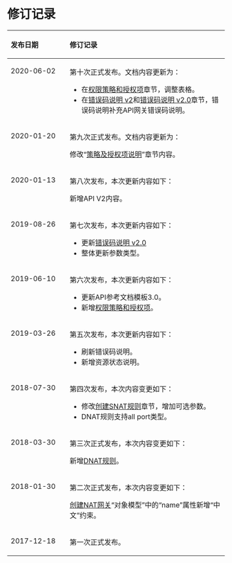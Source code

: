# 修订记录<a name="nat_api_0046"></a>

<a name="table41375414494"></a>
<table><thead align="left"><tr id="row3771692114494"><th class="cellrowborder" valign="top" width="27.11%" id="mcps1.1.3.1.1"><p id="p4811035314494"><a name="p4811035314494"></a><a name="p4811035314494"></a>发布日期</p>
</th>
<th class="cellrowborder" valign="top" width="72.89%" id="mcps1.1.3.1.2"><p id="p462451014494"><a name="p462451014494"></a><a name="p462451014494"></a>修订记录</p>
</th>
</tr>
</thead>
<tbody><tr id="row7906047457"><td class="cellrowborder" valign="top" width="27.11%" headers="mcps1.1.3.1.1 "><p id="p220844915516"><a name="p220844915516"></a><a name="p220844915516"></a>2020-06-02</p>
</td>
<td class="cellrowborder" valign="top" width="72.89%" headers="mcps1.1.3.1.2 "><p id="p32081649954"><a name="p32081649954"></a><a name="p32081649954"></a>第十次正式发布。文档内容更新为：</p>
<a name="ul22099497518"></a><a name="ul22099497518"></a><ul id="ul22099497518"><li>在<a href="权限策略和授权项.md">权限策略和授权项</a>章节，调整表格。</li><li>在<a href="错误码说明-v2.md">错误码说明 v2</a>和<a href="错误码说明-v2-0.md">错误码说明 v2.0</a>章节，错误码说明补充API网关错误码说明。</li></ul>
</td>
</tr>
<tr id="row398222795013"><td class="cellrowborder" valign="top" width="27.11%" headers="mcps1.1.3.1.1 "><p id="p1498382725017"><a name="p1498382725017"></a><a name="p1498382725017"></a>2020-01-20</p>
</td>
<td class="cellrowborder" valign="top" width="72.89%" headers="mcps1.1.3.1.2 "><p id="p0636165916143"><a name="p0636165916143"></a><a name="p0636165916143"></a>第九次正式发布。文档内容更新为：</p>
<p id="p138056536152"><a name="p138056536152"></a><a name="p138056536152"></a>修改“<a href="策略及授权项说明.md">策略及授权项说明</a>”章节内容。</p>
</td>
</tr>
<tr id="row5754174918559"><td class="cellrowborder" valign="top" width="27.11%" headers="mcps1.1.3.1.1 "><p id="p97541049125519"><a name="p97541049125519"></a><a name="p97541049125519"></a>2020-01-13</p>
</td>
<td class="cellrowborder" valign="top" width="72.89%" headers="mcps1.1.3.1.2 "><p id="p1575464925511"><a name="p1575464925511"></a><a name="p1575464925511"></a>第八次发布，本次更新内容如下：</p>
<p id="p136441824165619"><a name="p136441824165619"></a><a name="p136441824165619"></a>新增API V2内容。</p>
</td>
</tr>
<tr id="row18581103214910"><td class="cellrowborder" valign="top" width="27.11%" headers="mcps1.1.3.1.1 "><p id="p5467151414201"><a name="p5467151414201"></a><a name="p5467151414201"></a>2019-08-26</p>
</td>
<td class="cellrowborder" valign="top" width="72.89%" headers="mcps1.1.3.1.2 "><p id="p446713145204"><a name="p446713145204"></a><a name="p446713145204"></a>第七次发布，本次更新内容如下：</p>
<a name="ul18467171472019"></a><a name="ul18467171472019"></a><ul id="ul18467171472019"><li>更新<a href="错误码说明-v2-0.md">错误码说明 v2.0</a></li><li>整体更新参数类型。</li></ul>
</td>
</tr>
<tr id="row971725751018"><td class="cellrowborder" valign="top" width="27.11%" headers="mcps1.1.3.1.1 "><p id="p106951927112"><a name="p106951927112"></a><a name="p106951927112"></a>2019-06-10</p>
</td>
<td class="cellrowborder" valign="top" width="72.89%" headers="mcps1.1.3.1.2 "><p id="p471855711019"><a name="p471855711019"></a><a name="p471855711019"></a>第六次发布，本次更新内容如下：</p>
<a name="ul2059517155181"></a><a name="ul2059517155181"></a><ul id="ul2059517155181"><li>更新API参考文档模板3.0。</li><li>新增<a href="权限策略和授权项.md">权限策略和授权项</a>。</li></ul>
</td>
</tr>
<tr id="row746284211525"><td class="cellrowborder" valign="top" width="27.11%" headers="mcps1.1.3.1.1 "><p id="p34621142145214"><a name="p34621142145214"></a><a name="p34621142145214"></a>2019-03-26</p>
</td>
<td class="cellrowborder" valign="top" width="72.89%" headers="mcps1.1.3.1.2 "><p id="p5712191115313"><a name="p5712191115313"></a><a name="p5712191115313"></a>第五次发布，本次更新内容如下：</p>
<a name="ul199704253126"></a><a name="ul199704253126"></a><ul id="ul199704253126"><li>刷新错误码说明。</li><li>新增资源状态说明。</li></ul>
</td>
</tr>
<tr id="row142816188910"><td class="cellrowborder" valign="top" width="27.11%" headers="mcps1.1.3.1.1 "><p id="p611877102020"><a name="p611877102020"></a><a name="p611877102020"></a>2018-07-30</p>
</td>
<td class="cellrowborder" valign="top" width="72.89%" headers="mcps1.1.3.1.2 "><p id="p511815717205"><a name="p511815717205"></a><a name="p511815717205"></a>第四次发布，本次内容变更如下：</p>
<a name="ul171259491289"></a><a name="ul171259491289"></a><ul id="ul171259491289"><li>修改<a href="创建SNAT规则.md">创建SNAT规则</a>章节，增加可选参数。</li><li>DNAT规则支持all port类型。</li></ul>
</td>
</tr>
<tr id="row3372161394945"><td class="cellrowborder" valign="top" width="27.11%" headers="mcps1.1.3.1.1 "><p id="p4709615594945"><a name="p4709615594945"></a><a name="p4709615594945"></a>2018-03-30</p>
</td>
<td class="cellrowborder" valign="top" width="72.89%" headers="mcps1.1.3.1.2 "><p id="p5669218594945"><a name="p5669218594945"></a><a name="p5669218594945"></a>第三次正式发布，本次内容变更如下：</p>
<p id="p3241021895031"><a name="p3241021895031"></a><a name="p3241021895031"></a>新增<a href="DNAT规则-2.md">DNAT规则</a>。</p>
</td>
</tr>
<tr id="row925576595116"><td class="cellrowborder" valign="top" width="27.11%" headers="mcps1.1.3.1.1 "><p id="p3293713895125"><a name="p3293713895125"></a><a name="p3293713895125"></a>2018-01-30</p>
</td>
<td class="cellrowborder" valign="top" width="72.89%" headers="mcps1.1.3.1.2 "><p id="p5066250495125"><a name="p5066250495125"></a><a name="p5066250495125"></a>第二次正式发布，本次内容变更如下：</p>
<p id="p5330936095125"><a name="p5330936095125"></a><a name="p5330936095125"></a><a href="创建NAT网关.md">创建NAT网关</a>“对象模型”中的“name”属性新增“中文”约束。</p>
</td>
</tr>
<tr id="row4319794295134"><td class="cellrowborder" valign="top" width="27.11%" headers="mcps1.1.3.1.1 "><p id="p353844695142"><a name="p353844695142"></a><a name="p353844695142"></a>2017-12-18</p>
</td>
<td class="cellrowborder" valign="top" width="72.89%" headers="mcps1.1.3.1.2 "><p id="p1817870695142"><a name="p1817870695142"></a><a name="p1817870695142"></a>第一次正式发布。</p>
</td>
</tr>
</tbody>
</table>

